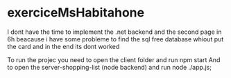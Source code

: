 # exerciceMsHabitahone

I dont have the time to implement the .net backend and the second page in 6h beacause i have some probleme to find the sql free database whiout put the card and in the end its dont worked

To run the projec you need to open the client folder and run npm start
And to open the server-shopping-list (node backend) and run node ./app.js;
